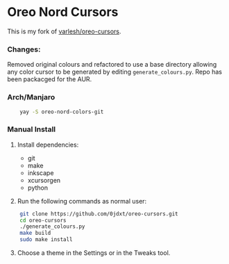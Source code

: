 # Oreo Nord Cursors

This is my fork of [varlesh/oreo-cursors](https://github.com/varlesh/oreo-cursors).

### Changes:

Removed original colours and refactored to use a base directory allowing any color cursor to be generated by editing `generate_colours.py`. Repo has been packacged for the AUR.

### Arch/Manjaro
```bash
    yay -S oreo-nord-colors-git
```

### Manual Install
1. Install dependencies:
    - git
    - make
    - inkscape
    - xcursorgen
    - python

2. Run the following commands as normal user:
```bash
    git clone https://github.com/0jdxt/oreo-cursors.git
    cd oreo-cursors
    ./generate_colours.py
    make build
    sudo make install
```

3. Choose a theme in the Settings or in the Tweaks tool.


